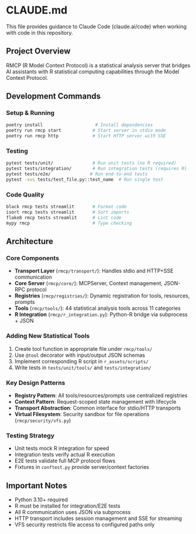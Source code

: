 # CLAUDE.md

This file provides guidance to Claude Code (claude.ai/code) when working with code in this repository.

## Project Overview
RMCP (R Model Context Protocol) is a statistical analysis server that bridges AI assistants with R statistical computing capabilities through the Model Context Protocol.

## Development Commands

### Setup & Running
```bash
poetry install                    # Install dependencies
poetry run rmcp start            # Start server in stdio mode
poetry run rmcp http             # Start HTTP server with SSE
```

### Testing
```bash
pytest tests/unit/               # Run unit tests (no R required)
pytest tests/integration/        # Run integration tests (requires R)
pytest tests/e2e/               # Run end-to-end tests
pytest -xvs tests/test_file.py::test_name  # Run single test
```

### Code Quality
```bash
black rmcp tests streamlit       # Format code
isort rmcp tests streamlit       # Sort imports
flake8 rmcp tests streamlit      # Lint code
mypy rmcp                        # Type checking
```

## Architecture

### Core Components
- **Transport Layer** (`rmcp/transport/`): Handles stdio and HTTP+SSE communication
- **Core Server** (`rmcp/core/`): MCPServer, Context management, JSON-RPC protocol
- **Registries** (`rmcp/registries/`): Dynamic registration for tools, resources, prompts
- **Tools** (`rmcp/tools/`): 44 statistical analysis tools across 11 categories
- **R Integration** (`rmcp/r_integration.py`): Python-R bridge via subprocess + JSON

### Adding New Statistical Tools
1. Create tool function in appropriate file under `rmcp/tools/`
2. Use `@tool` decorator with input/output JSON schemas
3. Implement corresponding R script in `r_assets/scripts/`
4. Write tests in `tests/unit/tools/` and `tests/integration/`

### Key Design Patterns
- **Registry Pattern**: All tools/resources/prompts use centralized registries
- **Context Pattern**: Request-scoped state management with lifecycle
- **Transport Abstraction**: Common interface for stdio/HTTP transports
- **Virtual Filesystem**: Security sandbox for file operations (`rmcp/security/vfs.py`)

### Testing Strategy
- Unit tests mock R integration for speed
- Integration tests verify actual R execution
- E2E tests validate full MCP protocol flows
- Fixtures in `conftest.py` provide server/context factories

## Important Notes
- Python 3.10+ required
- R must be installed for integration/E2E tests
- All R communication uses JSON via subprocess
- HTTP transport includes session management and SSE for streaming
- VFS security restricts file access to configured paths only